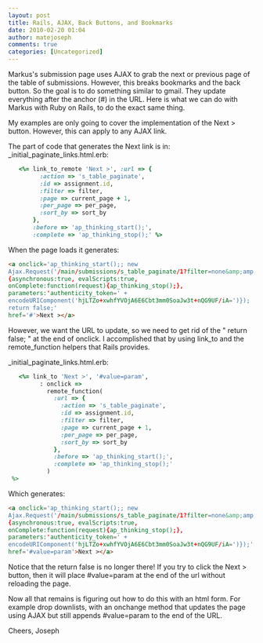 ```yaml
---
layout: post
title: Rails, AJAX, Back Buttons, and Bookmarks
date: 2010-02-20 01:04
author: matejoseph
comments: true
categories: [Uncategorized]
---
```

Markus's submission page uses AJAX to grab the next or previous page of the table of submissions. However, this breaks bookmarks and the back button. So the goal is to do something similar to gmail. They update everything after the anchor (#) in the URL. Here is what we can do with Markus with Ruby on Rails, to do the exact same thing.

My examples are only going to cover the implementation of the Next > button. However, this can apply to any AJAX link.

The part of code that generates the Next link is in:
_initial_paginate_links.html.erb:
```ruby
   <%= link_to_remote 'Next >', :url => {
         :action => 's_table_paginate',
         :id => assignment.id,
         :filter => filter,
         :page => current_page + 1,
         :per_page => per_page,
         :sort_by => sort_by
       },
       :before => 'ap_thinking_start();',
       :complete => 'ap_thinking_stop();' %>
```

When the page loads it generates:
```html
<a onclick='ap_thinking_start();; new
Ajax.Request('/main/submissions/s_table_paginate/1?filter=none&amp;amp;page=3&amp;amp;per_page=30&amp;amp;sort_by=group_name',
{asynchronous:true, evalScripts:true,
onComplete:function(request){ap_thinking_stop();},
parameters:'authenticity_token=' +
encodeURIComponent('hjLTZo+xwhfYVOjA6E6Cbt3mm0SoaJw3t+nQG9UF/iA=')});
return false;'
href='#'>Next ></a>
```

However, we want the URL to update, so we need to get rid of the " return false; " at the end of onclick. I accomplished that by using link_to and the remote_function helpers that Rails provides.

_initial_paginate_links.html.erb:
```ruby
   <%= link_to 'Next >', '#value=param',
         : onclick =>
           remote_function(
             :url => {
               :action => 's_table_paginate',
               :id => assignment.id,
               :filter => filter,
               :page => current_page + 1,
               :per_page => per_page,
               :sort_by => sort_by
             },
             :before => 'ap_thinking_start();',
             :complete => 'ap_thinking_stop();'
           )
 %>
```

Which generates:
```html
<a onclick='ap_thinking_start();; new
Ajax.Request('/main/submissions/s_table_paginate/1?filter=none&amp;amp;page=3&amp;amp;per_page=30&amp;amp;sort_by=group_name',
{asynchronous:true, evalScripts:true,
onComplete:function(request){ap_thinking_stop();},
parameters:'authenticity_token=' +
encodeURIComponent('hjLTZo+xwhfYVOjA6E6Cbt3mm0SoaJw3t+nQG9UF/iA=')});'
href='#value=param'>Next ></a>
```

Notice that the return false is no longer there! If you try to click the Next > button, then it will place #value=param at the end of the url without reloading the page.

Now all that remains is figuring out how to do this with an html form. For example drop downlists, with an onchange method that updates the page using AJAX but still appends #value=param to the end of the URL.

Cheers,
Joseph

<script src="https://utteranc.es/client.js"
        repo="josephmate/josephmate.github.io"
        issue-number="30"
        theme="github-light"
        crossorigin="anonymous"
        async>
</script>